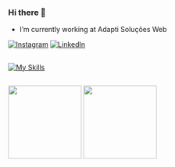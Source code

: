 ### Hi there 👋

- I’m currently working at Adapti Soluções Web
<!--
**kaioporemlevanto/kaioporemlevanto** is a ✨ _special_ ✨ repository because its `README.md` (this file) appears on your GitHub profile.

Here are some ideas to get you started:

- 🔭 I’m currently working on ...
- 🌱 I’m currently learning ...
- 👯 I’m looking to collaborate on ...
- 🤔 I’m looking for help with ...
- 💬 Ask me about ...
-  ...
- 😄 Pronouns: ...
- ⚡ Fun fact: ...
https://github-readme-stats.vercel.app/api/top-langs/?username=kaioporemlevanto&theme=vue&hide_border=false&include_all_commits=true&count_private=true&layout=compact

-->
[![Instagram](https://img.shields.io/badge/Instagram-%23E4405F.svg?logo=Instagram&logoColor=white)](https://instagram.com/kaioporemlevanto) [![LinkedIn](https://img.shields.io/badge/LinkedIn-%230077B5.svg?logo=linkedin&logoColor=white)](https://linkedin.com/in/kaio-nascimento-lima-0182ba213) 
##
[![My Skills](https://skillicons.dev/icons?i=html,c,css,laravel,mysql,php,py)](https://skillicons.dev)

##
<div align-itens="center">
  <img height="150em" align="center" src="https://github-readme-streak-stats.herokuapp.com/?user=kaioporemlevanto&theme=vue&hide_border=false" />
  <img height="150em" align="center" src="https://github-readme-stats.vercel.app/api/top-langs/?username=kaioporemlevanto&layout=compact" />
  
</div>
<!-- Proudly created with GPRM ( https://gprm.itsvg.in ) -->
